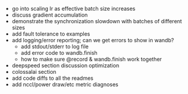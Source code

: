 - go into scaling lr as effective batch size increases
- discuss gradient accumulation
- demonstrate the synchronization slowdown with batches of different sizes
- add fault tolerance to examples
- add logging/error reporting; can we get errors to show in wandb?
    - add stdout/stderr to log file
    - add error code to wandb.finish
    - how to make sure @record & wandb.finish work together
- deepspeed section discussion optimization
- colossalai section
- add code diffs to all the readmes
- add nccl/power draw/etc metric diagnoses